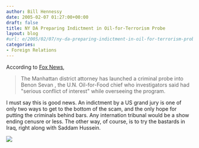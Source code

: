 ```yaml
---
author: Bill Hennessy
date: 2005-02-07 01:27:00+00:00
draft: false
title: NY DA Preparing Indictment in Oil-for-Terrorism Probe
layout: blog
#url: e/2005/02/07/ny-da-preparing-indictment-in-oil-for-terrorism-probe/
categories:
- Foreign Relations
---
```


According to [Fox News](https://www.foxnews.com/story/0,2933,146503,00.html), 




> 

> 
> The Manhattan district attorney has launched a criminal probe into Benon Sevan , the U.N. Oil-for-Food chief who investigators said had "serious conflict of interest" while overseeing the program. 
> 
> 




I must say this is good news. An indictment by a US grand jury is one of only two ways to get to the bottom of the scam, and the only hope for putting the criminals behind bars. Any internation tribunal would be a show ending cenusre or less. The other way, of course, is to try the bastards in Iraq, right along with Saddam Hussein.







![](https://blog.billhennessy.com/aggbug.aspx?PostID=1025)

